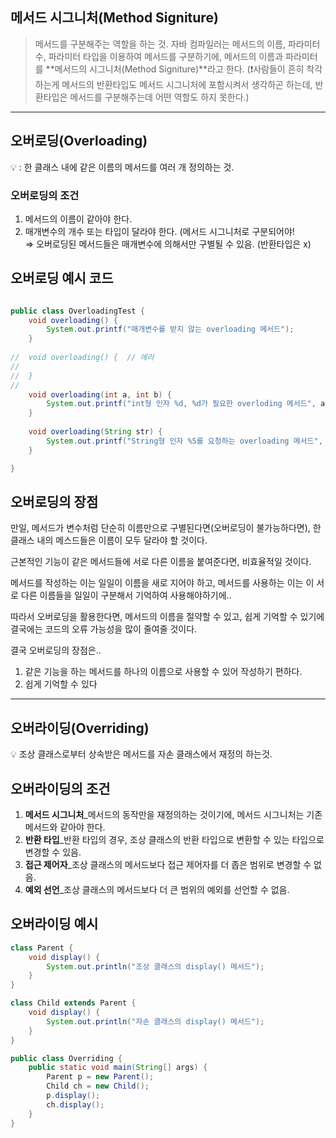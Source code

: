 ## 메서드 시그니처(Method Signiture)

> 메서드를 구분해주는 역할을 하는 것.
자바 컴파일러는 메서드의 이름, 파라미터 수, 파라미터 타입을 이용하여 메서드를 구분하기에, 메서드의 이름과 파라미터를 **메서드의 시그니처(Method Signiture)**라고 한다.
(❗️사람들이 흔히 착각하는게 메서드의 반환타입도 메서드 시그니처에 포함시켜서 생각하곤 하는데, 반환타입은 메서드를 구분해주는데 어떤 역할도 하지 못한다.)
> 

  
---  
  

## 오버로딩(Overloading)


💡 : 한 클래스 내에 같은 이름의 메서드를 여러 개 정의하는 것.
​​

### 오버로딩의 조건

1. 메서드의 이름이 같아야 한다.    
2. 매개변수의 개수 또는 타입이 달라야 한다. (메서드 시그니처로 구분되어야!  
⇒ 오버로딩된 메서드들은 매개변수에 의해서만 구별될 수 있음. (반환타입은 x)


## 오버로딩 예시 코드

```java

public class OverloadingTest {
	void overloading() {
		System.out.printf("매개변수를 받지 않는 overloading 메서드");
	}
	
//	void overloading() {  // 에러 
//		
//	}
//	
	void overloading(int a, int b) {
		System.out.printf("int형 인자 %d, %d가 필요한 overloding 메서드", a, b);
	}
	
	void overloading(String str) {
		System.out.printf("String형 인자 %S를 요청하는 overloading 메서드", str);
	}

}
```

## 오버로딩의 장점

만일, 메서드가 변수처럼 단순히 이름만으로 구별된다면(오버로딩이 불가능하다면), 한 클래스 내의 메스드들은 이름이 모두 달라야 할 것이다.

근본적인 기능이 같은 메서드들에 서로 다른 이름을 붙여준다면, 비효율적일 것이다. 

메서드를 작성하는 이는 일일이 이름을 새로 지어야 하고, 메서드를 사용하는 이는 이 서로 다른 이름들을 일일이 구분해서 기억하여 사용해야하기에..

따라서 오버로딩을 활용한다면, 메서드의 이름을 절약할 수 있고, 쉽게 기억할 수 있기에 결국에는 코드의 오류 가능성을 많이 줄여줄 것이다. 

결국 오버로딩의 장점은..

1. 같은 기능을 하는 메서드를 하나의 이름으로 사용할 수 있어 작성하기 편하다.
2. 쉽게 기억할 수 있다


---

## 오버라이딩(Overriding)
   

💡 조상 클래스로부터 상속받은 메서드를 자손 클래스에서 재정의 하는것.



## 오버라이딩의 조건

1. **메서드 시그니처**_메서드의 동작만을 재정의하는 것이기에, 메서드 시그니처는 기존 메서드와 같아야 한다. 
2. **반환 타입**_반환 타입의 경우, 조상 클래스의 반환 타입으로 변환할 수 있는 타입으로 변경할 수 있음.
3. **접근 제어자**_조상 클래스의 메서드보다 접근 제어자를 더 좁은 범위로 변경할 수 없음.
4. **예외 선언**_조상 클래스의 메서드보다 더 큰 범위의 예외를 선언할 수 없음.


## 오버라이딩 예시

```java
class Parent {
	void display() {
		System.out.println("조상 클래스의 display() 메서드");
	}
}

class Child extends Parent {
	void display() {
		System.out.println("자손 클래스의 display() 메서드");
	}
}

public class Overriding {
	public static void main(String[] args) {
		Parent p = new Parent();
		Child ch = new Child();
		p.display();
		ch.display();		
	}
}
```
